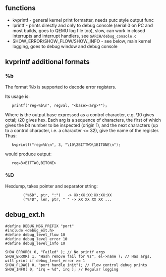 ## functions ##

* kvprintf - general kernel print formatter, needs putc style output func
* lprintf - prints directly and only to debug console (serial 0 on PC and most builds, goes to QEMU log file too), slow, can work in closed interrupts and interrupt handlers, see `$ARCH/debug_console.c`
* SHOW_ERROR/SHOW_FLOW/SHOW_INFO - see below, main kernel logging, goes to debug window and debug console


## kvprintf additional formats ##

### %b ###

The format %b is supported to decode error registers.

Its usage is:

`	printf("reg=%b\n", regval, "<base><arg>*");`

Where <base> is the output base expressed as a control character, e.g.
\10 gives octal; \20 gives hex.  Each arg is a sequence of characters,
the first of which gives the bit number to be inspected (origin 1), and
the next characters (up to a control character, i.e. a character <= 32),
give the name of the register.  Thus:

`	kvprintf("reg=%b\n", 3, "\10\2BITTWO\1BITONE\n");`

would produce output:

`	reg=3<BITTWO,BITONE>`

### %D ###

Hexdump, takes pointer and separator string:
```
		("%6D", ptr, ":")   -> XX:XX:XX:XX:XX:XX
		("%*D", len, ptr, " " -> XX XX XX XX ...
```
## debug_ext.h ##

```
#define DEBUG_MSG_PREFIX "port"
#include <debug_ext.h>
#define debug_level_flow 10
#define debug_level_error 10
#define debug_level_info 10
```

```
SHOW_ERROR0( 0, "Failed" ); // No printf args
SHOW_ERROR( 1, "Hash remove fail for %s", el->name ); // Has args, will print if debug_level_error >= 1
SHOW_FLOW0( 0, "port handle init"); // Flow control debug prints
SHOW_INFO( 0, "irq = %d", irq ); // Regular logging
```


